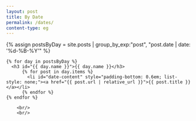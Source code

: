 ```yaml
---
layout: post
title: By Date
permalink: /dates/
content-type: eg
---
```


<style>
.date-content a {
    text-decoration: none;
    color: #4183c4;
}

.date-content a:hover {
    text-decoration: underline;
    color: #4183c4;
}
</style>

<main>
    {% assign postsByDay =
    site.posts | group_by_exp:"post", "post.date | date: '%d-%B-%Y'" %}

    {% for day in postsByDay %}
      <h3 id="{{ day.name }}">{{ day.name }}</h3>
          {% for post in day.items %}
            <li id="date-content" style="padding-bottom: 0.6em; list-style: none;"><a href="{{ post.url | relative_url }}">{{ post.title }}</a></li>
          {% endfor %}
    {% endfor %}

        <br/>
        <br/>
</main>
